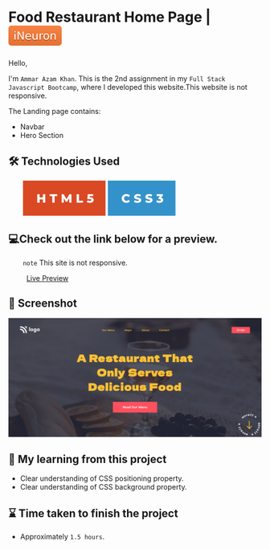 # Food Restaurant Home Page | [![iNeuron](./assets/iNeuron-badge.svg)](https://ineuron.ai/)

Hello,

I'm `Ammar Azam Khan`. This is the 2nd assignment in my `Full Stack Javascript Bootcamp`, where I developed this website.This website is not responsive.

The Landing page contains:

- Navbar
- Hero Section

## 🛠 Technologies Used

&emsp; &ensp; [![HTML5](./assets/HTML%20badge.svg)](https://developer.mozilla.org/en-US/docs/Web/HTML) [![CSS3](./assets/CSS%20badge.svg)](https://developer.mozilla.org/en-US/docs/Web/CSS)

## 💻Check out the link below for a preview.

&emsp; &ensp; `note` This site is not responsive.

&emsp; &ensp; &ensp;[Live Preview](https://food-outlet-landing-page.netlify.app)

## 📸 Screenshot

![Project Screenshort](./png.png)

## 📝 My learning from this project

- Clear understanding of CSS positioning property.
- Clear understanding of CSS background property.

## ⌛ Time taken to finish the project

- Approximately `1.5 hours`.
